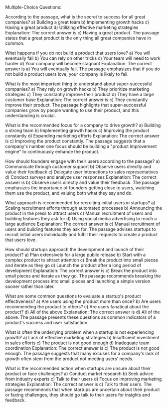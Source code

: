 Multiple-Choice Questions:

According to the passage, what is the secret to success for all great companies?
a) Building a great team
b) Implementing growth hacks
c) Having a great product
d) Utilizing effective marketing strategies
Explanation: The correct answer is c) Having a great product. The passage states that a great product is the only thing all great companies have in common.

What happens if you do not build a product that users love?
a) You will eventually fail
b) You can rely on other tricks
c) Your team will need to work harder
d) Your company will become stagnant
Explanation: The correct answer is a) You will eventually fail. The passage emphasizes that if you do not build a product users love, your company is likely to fail.

What is the most important thing to understand about super-successful companies?
a) They rely on growth hacks
b) They prioritize marketing strategies
c) They constantly improve their product
d) They have a large customer base
Explanation: The correct answer is c) They constantly improve their product. The passage highlights that super-successful companies grow by people wanting to use their product, and this understanding is crucial.

What is the recommended focus for a company to drive growth?
a) Building a strong team
b) Implementing growth hacks
c) Improving the product constantly
d) Expanding marketing efforts
Explanation: The correct answer is c) Improving the product constantly. The passage suggests that a company's number one focus should be building a "product improvement engine" to continuously enhance the product.

How should founders engage with their users according to the passage?
a) Communicate through customer support
b) Observe users directly and value their feedback
c) Delegate user interactions to sales representatives
d) Conduct surveys and analyze user responses
Explanation: The correct answer is b) Observe users directly and value their feedback. The passage emphasizes the importance of founders getting close to users, watching them use the product, and valuing both what they say and do.

What approach is recommended for recruiting initial users in startups?
a) Scaling recruitment efforts through automated processes
b) Announcing the product in the press to attract users
c) Manual recruitment of users and building features they ask for
d) Using social media advertising to reach a large audience
Explanation: The correct answer is c) Manual recruitment of users and building features they ask for. The passage advises startups to recruit initial users individually and fulfill their requests to create a product that users love.

How should startups approach the development and launch of their product?
a) Plan extensively for a large public release
b) Start with a complex product to attract attention
c) Break the product into small pieces and iterate as they go
d) Launch the product after a long period of development
Explanation: The correct answer is c) Break the product into small pieces and iterate as they go. The passage recommends breaking the development process into small pieces and launching a simple version sooner rather than later.

What are some common questions to evaluate a startup's product effectiveness?
a) Are users using the product more than once?
b) Are users recommending the product to others?
c) Are users fanatical about the product?
d) All of the above
Explanation: The correct answer is d) All of the above. The passage presents these questions as common indicators of a product's success and user satisfaction.

What is often the underlying problem when a startup is not experiencing growth?
a) Lack of effective marketing strategies
b) Insufficient investment in sales efforts
c) The product is not good enough
d) Inadequate team coordination
Explanation: The correct answer is c) The product is not good enough. The passage suggests that many excuses for a company's lack of growth often stem from the product not meeting users' needs.

What is the recommended action when startups are unsure about their product or face challenges?
a) Conduct market research
b) Seek advice from industry experts
c) Talk to their users
d) Focus on improving marketing strategies
Explanation: The correct answer is c) Talk to their users. The passage recommends that when startups are uncertain about their product or facing challenges, they should go talk to their users for insights and feedback.
